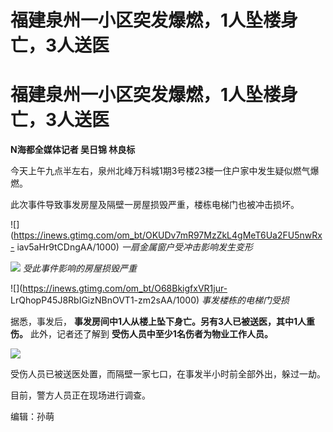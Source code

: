 # 福建泉州一小区突发爆燃，1人坠楼身亡，3人送医

# 福建泉州一小区突发爆燃，1人坠楼身亡，3人送医

**N海都全媒体记者 吴日锦 林良标**

今天上午九点半左右，泉州北峰万科城1期3号楼23楼一住户家中发生疑似燃气爆燃。

此次事件导致事发房屋及隔壁一房屋损毁严重，楼栋电梯门也被冲击损坏。

![](https://inews.gtimg.com/om_bt/OKUDv7mR97MzZkL4gMeT6Ua2FU5nwRx-
iav5aHr9tCDngAA/1000) _一扇金属窗户受冲击影响发生变形_

![](https://inews.gtimg.com/om_bt/O4tbBGrDYwyM6nguomzFg0WQOJLHH2ARaoIlg8XTGeEB4AA/1000)
_受此事件影响的房屋损毁严重_

![](https://inews.gtimg.com/om_bt/O68BkigfxVR1jur-
LrQhopP45J8RbIGizNBnOVT1-zm2sAA/1000) _事发楼栋的电梯门受损_

据悉，事发后， **事发房间中1人从楼上坠下身亡。另有3人已被送医，其中1人重伤。** 此外，记者还了解到 **受伤人员中至少1名伤者为物业工作人员。**

![](https://inews.gtimg.com/om_bt/OS48lKIfAQS7Si7k8TLanMWXe98BVJpfdQRLa7ma65P9kAA/1000)

受伤人员已被送医处置，而隔壁一家七口，在事发半小时前全部外出，躲过一劫。

目前，警方人员正在现场进行调查。

编辑：孙萌

